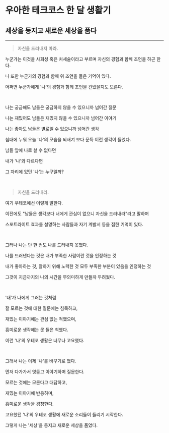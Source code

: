 # 우아한 테크코스 한 달 생활기

## 세상을 등지고 새로운 세상을 품다

---

> 자신을 드러내지 마라.

누군가는 이것을 사회성 혹은 처세술이라고 부르며 자신의 경험과 함께 조언을 하곤 한다.

나 또한 누군가의 경험과 함께 위 조언을 들은 기억이 있다.

어쩌면 누군가에게 '나'의 경험과 함께 조언을 건넸을지도 모른다.

<br>

나는 궁금해도 남들은 궁금하지 않을 수 있으니까 넘어간 질문

나는 재밌어도 남들은 재밌지 않을 수 있으니까 넘어간 이야기

나는 좋아도 남들은 별로일 수 있으니까 넘어간 생각

침대에 누워 오늘 '나'의 모습을 되새겨 보다 문득 이런 생각이 들었다.

남들 앞에 나로 살 수 없다면

내가 '나'와 다르다면

그 자리에 있던 '나'는 누구일까?

<br>

> 자신을 드러내라.

여기 우테코에선 이렇게 말한다.

이전에도 "남들은 생각보다 너에게 관심이 없으니 자신을 드러내라"라고 말하며

스포트라이트 효과를 설명하는 사람들과 자기 계발서 등을 접한 기억이 있다.

<br>

그러나 나는 단 한 번도 나를 드러내지 못했다.

나를 드러낸다는 것은 내가 부족한 사람이란 것을 인정하는 것

내가 좋아하는 것, 잘하기 위해 노력한 것 모두 부족한 부분이 있음을 인정하는 것

그것이 지금까지의 나의 시간을 무의미하게 만들까 두려웠다.

<br>

'내'가 나에게 그러는 것처럼

잘 모르는 것에 대한 질문에는 침묵하고,

재밌는 이야기에는 관심 없는 척했으며,

흥미로운 생각에는 못 들은 척했다.

이런 '나'의 우테코 생활은 너무나 고요했다.

<br>

그래서 나는 이제 '나'를 바꾸기로 했다.

먼저 다가가서 엿듣고 이야기하며 질문한다.

모르는 것에는 모른다고 대답하고,

재밌는 이야기에 반응하며,

흥미로운 생각을 경청한다.

고요했던 '나'의 우테코 생활에 새로운 소리들이 들리기 시작한다.

그렇게 나는 '세상'을 등지고 새로운 세상을 품었다.
